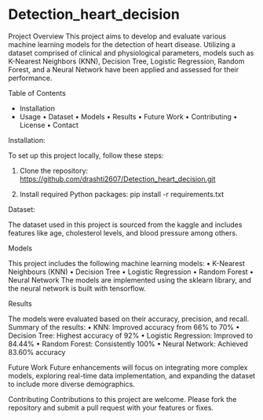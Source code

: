 # Detection_heart_decision

Project Overview
This project aims to develop and evaluate various machine learning models for the detection of heart disease. Utilizing a dataset comprised of clinical and physiological parameters, models such as K-Nearest Neighbors (KNN), Decision Tree, Logistic Regression, Random Forest, and a Neural Network have been applied and assessed for their performance.

Table of Contents
  *	Installation
  *	Usage
  •	Dataset
  •	Models
  •	Results
  •	Future Work
  •	Contributing
  •	License
  •	Contact
 
Installation:

To set up this project locally, follow these steps:

1.	Clone the repository:
https://github.com/drashti2607/Detection_heart_decision.git
 
2.	Install required Python packages:
pip install -r requirements.txt

Dataset:

The dataset used in this project is sourced from the kaggle and includes features like age, cholesterol levels, and blood pressure among others. 

Models

This project includes the following machine learning models:
  •	K-Nearest Neighbours (KNN)
  •	Decision Tree
  •	Logistic Regression
  •	Random Forest
  •	Neural Network
The models are implemented using the sklearn library, and the neural network is built with tensorflow.

Results

The models were evaluated based on their accuracy, precision, and recall. Summary of the results:
  •	KNN: Improved accuracy from 66% to 70%
  •	Decision Tree: Highest accuracy of 92%
  •	Logistic Regression: Improved to 84.44%
  •	Random Forest: Consistently 100%
  •	Neural Network: Achieved 83.60% accuracy
  
Future Work
Future enhancements will focus on integrating more complex models, exploring real-time data implementation, and expanding the dataset to include more diverse demographics.

Contributing
Contributions to this project are welcome. Please fork the repository and submit a pull request with your features or fixes.
